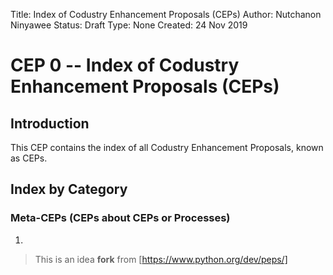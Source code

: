Title: Index of Codustry Enhancement Proposals (CEPs)
Author: Nutchanon Ninyawee
Status: Draft
Type: None
Created: 24 Nov 2019

# CEP 0 -- Index of Codustry Enhancement Proposals (CEPs)

## Introduction
This CEP contains the index of all Codustry Enhancement Proposals, known as CEPs. 
<!-- CEP numbers are assigned by the CEP editors, and once assigned are never changed [1]. The version control history [2] of the CEP texts represent their historical record. -->

## Index by Category
### Meta-CEPs (CEPs about CEPs or Processes)
1. 


> This is an idea **fork** from [https://www.python.org/dev/peps/]